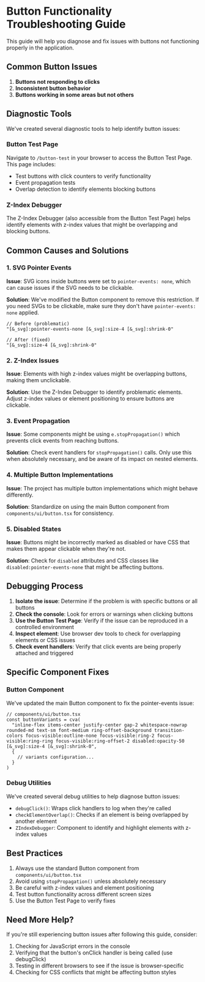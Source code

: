 # Button Functionality Troubleshooting Guide

This guide will help you diagnose and fix issues with buttons not functioning properly in the application.

## Common Button Issues

1. **Buttons not responding to clicks**
2. **Inconsistent button behavior**
3. **Buttons working in some areas but not others**

## Diagnostic Tools

We've created several diagnostic tools to help identify button issues:

### Button Test Page

Navigate to `/button-test` in your browser to access the Button Test Page. This page includes:

- Test buttons with click counters to verify functionality
- Event propagation tests
- Overlap detection to identify elements blocking buttons

### Z-Index Debugger

The Z-Index Debugger (also accessible from the Button Test Page) helps identify elements with z-index values that might be overlapping and blocking buttons.

## Common Causes and Solutions

### 1. SVG Pointer Events

**Issue**: SVG icons inside buttons were set to `pointer-events: none`, which can cause issues if the SVG needs to be clickable.

**Solution**: We've modified the Button component to remove this restriction. If you need SVGs to be clickable, make sure they don't have `pointer-events: none` applied.

```tsx
// Before (problematic)
"[&_svg]:pointer-events-none [&_svg]:size-4 [&_svg]:shrink-0"

// After (fixed)
"[&_svg]:size-4 [&_svg]:shrink-0"
```

### 2. Z-Index Issues

**Issue**: Elements with high z-index values might be overlapping buttons, making them unclickable.

**Solution**: Use the Z-Index Debugger to identify problematic elements. Adjust z-index values or element positioning to ensure buttons are clickable.

### 3. Event Propagation

**Issue**: Some components might be using `e.stopPropagation()` which prevents click events from reaching buttons.

**Solution**: Check event handlers for `stopPropagation()` calls. Only use this when absolutely necessary, and be aware of its impact on nested elements.

### 4. Multiple Button Implementations

**Issue**: The project has multiple button implementations which might behave differently.

**Solution**: Standardize on using the main Button component from `components/ui/button.tsx` for consistency.

### 5. Disabled States

**Issue**: Buttons might be incorrectly marked as disabled or have CSS that makes them appear clickable when they're not.

**Solution**: Check for `disabled` attributes and CSS classes like `disabled:pointer-events-none` that might be affecting buttons.

## Debugging Process

1. **Isolate the issue**: Determine if the problem is with specific buttons or all buttons
2. **Check the console**: Look for errors or warnings when clicking buttons
3. **Use the Button Test Page**: Verify if the issue can be reproduced in a controlled environment
4. **Inspect element**: Use browser dev tools to check for overlapping elements or CSS issues
5. **Check event handlers**: Verify that click events are being properly attached and triggered

## Specific Component Fixes

### Button Component

We've updated the main Button component to fix the pointer-events issue:

```tsx
// components/ui/button.tsx
const buttonVariants = cva(
  "inline-flex items-center justify-center gap-2 whitespace-nowrap rounded-md text-sm font-medium ring-offset-background transition-colors focus-visible:outline-none focus-visible:ring-2 focus-visible:ring-ring focus-visible:ring-offset-2 disabled:opacity-50 [&_svg]:size-4 [&_svg]:shrink-0",
  {
    // variants configuration...
  }
)
```

### Debug Utilities

We've created several debug utilities to help diagnose button issues:

- `debugClick()`: Wraps click handlers to log when they're called
- `checkElementOverlap()`: Checks if an element is being overlapped by another element
- `ZIndexDebugger`: Component to identify and highlight elements with z-index values

## Best Practices

1. Always use the standard Button component from `components/ui/button.tsx`
2. Avoid using `stopPropagation()` unless absolutely necessary
3. Be careful with z-index values and element positioning
4. Test button functionality across different screen sizes
5. Use the Button Test Page to verify fixes

## Need More Help?

If you're still experiencing button issues after following this guide, consider:

1. Checking for JavaScript errors in the console
2. Verifying that the button's onClick handler is being called (use debugClick)
3. Testing in different browsers to see if the issue is browser-specific
4. Checking for CSS conflicts that might be affecting button styles
